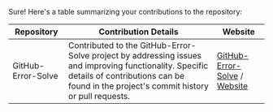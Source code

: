 Sure! Here's a table summarizing your contributions to the repository:

| Repository       | Contribution Details                                                                                                                                 | Website                                        |
|------------------|---------------------------------------------------------------------------------------------------------------------------------------------------------|------------------------------------------------|
| GitHub-Error-Solve | Contributed to the GitHub-Error-Solve project by addressing issues and improving functionality. Specific details of contributions can be found in the project's commit history or pull requests. | [GitHub-Error-Solve](https://github.com/devvsakib/github-error-solve) / [Website](https://github-error-solve.vercel.app/) |


